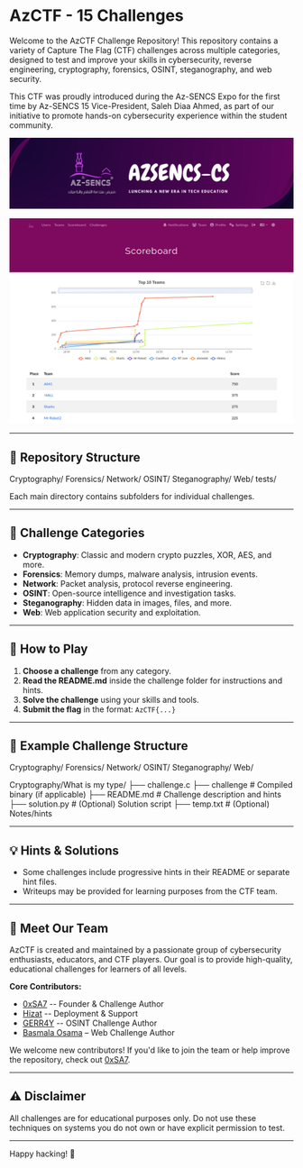 # AzCTF - 15 Challenges

Welcome to the AzCTF Challenge Repository!
This repository contains a variety of Capture The Flag (CTF) challenges across multiple categories, designed to test and improve your skills in cybersecurity, reverse engineering, cryptography, forensics, OSINT, steganography, and web security.

This CTF was proudly introduced during the Az-SENCS Expo for the first time by Az-SENCS 15 Vice-President, Saleh Diaa Ahmed, as part of our initiative to promote hands-on cybersecurity experience within the student community.

<p align="center">
  <img src="images/Az-SENCS banner.png" alt="AzCTF Banner" width="1000"/>
</p>
<p align="center">
    <img src="images/scoreboard.png" alt="Scoreboard" width="900"/>
</p>



---

## 📁 Repository Structure

Cryptography/ Forensics/ Network/ OSINT/ Steganography/ Web/ tests/

 Each main directory contains subfolders for individual challenges.


---

## 🏁 Challenge Categories

- **Cryptography**: Classic and modern crypto puzzles, XOR, AES, and more.
- **Forensics**: Memory dumps, malware analysis, intrusion events.
- **Network**: Packet analysis, protocol reverse engineering.
- **OSINT**: Open-source intelligence and investigation tasks.
- **Steganography**: Hidden data in images, files, and more.
- **Web**: Web application security and exploitation.

---

## 🚩 How to Play

1. **Choose a challenge** from any category.
2. **Read the README.md** inside the challenge folder for instructions and hints.
3. **Solve the challenge** using your skills and tools.
4. **Submit the flag** in the format: `AzCTF{...}`

---

## 📝 Example Challenge Structure

Cryptography/ Forensics/ Network/ OSINT/ Steganography/ Web/

Cryptography/What is my type/ ├── challenge.c ├── challenge # Compiled binary (if applicable) ├── README.md # Challenge description and hints ├── solution.py # (Optional) Solution script ├── temp.txt # (Optional) Notes/hints

---

## 💡 Hints & Solutions

- Some challenges include progressive hints in their README or separate hint files.
- Writeups may be provided for learning purposes from the CTF team.

---

## 👥 Meet Our Team

AzCTF is created and maintained by a passionate group of cybersecurity enthusiasts, educators, and CTF players. Our goal is to provide high-quality, educational challenges for learners of all levels.

**Core Contributors:**
- [0xSA7](https://www.linkedin.com/in/saleh-diaa-ahmed) -- Founder & Challenge Author
- [Hizat](https://www.linkedin.com/in/ibrahim-ezzat-4b21a8234) -- Deployment & Support
- [GERR4Y](https://www.linkedin.com/in/%D8%A2%D9%8A%D8%A9-%D8%A3%D9%8A%D9%85%D9%86-gerr4y-38a76b28a/) -- OSINT Challenge Author
- [Basmala Osama](https://www.linkedin.com/in/basmala-osama) – Web Challenge Author

We welcome new contributors! If you'd like to join the team or help improve the repository, check out [0xSA7](linkedin.com/in/saleh-diaa-ahmed).

---

## ⚠️ Disclaimer

All challenges are for educational purposes only. Do not use these techniques on systems you do not own or have explicit permission to test.

---

Happy hacking! 🚩
